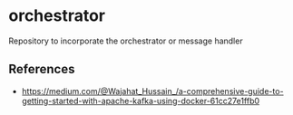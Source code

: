 # orchestrator
Repository to incorporate the orchestrator or message handler

## References

* https://medium.com/@Wajahat_Hussain_/a-comprehensive-guide-to-getting-started-with-apache-kafka-using-docker-61cc27e1ffb0